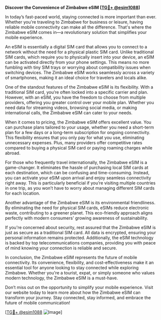 **Discover the Convenience of Zimbabwe eSIM [[TG💪+ @esim1088](https://t.me/s/esim1088)]**

In today’s fast-paced world, staying connected is more important than ever. Whether you're traveling to Zimbabwe for business or leisure, having reliable mobile connectivity can make all the difference. That's where the Zimbabwe eSIM comes in—a revolutionary solution that simplifies your mobile experience.

An eSIM is essentially a digital SIM card that allows you to connect to a network without the need for a physical plastic SIM card. Unlike traditional SIM cards, which require you to physically insert into your device, an eSIM can be activated directly from your phone settings. This means no more fumbling with tiny SIM trays or worrying about compatibility issues when switching devices. The Zimbabwe eSIM works seamlessly across a variety of smartphones, making it an ideal choice for travelers and locals alike.

One of the standout features of the Zimbabwe eSIM is its flexibility. With a traditional SIM card, you’re often locked into a specific carrier and plan. However, with an eSIM, you have the freedom to choose from multiple providers, offering you greater control over your mobile plan. Whether you need data for streaming videos, browsing social media, or making international calls, the Zimbabwe eSIM can cater to your needs.

When it comes to pricing, the Zimbabwe eSIM offers excellent value. You can purchase plans tailored to your usage, whether you need a short-term plan for a few days or a long-term subscription for ongoing connectivity. This flexibility ensures that you only pay for what you use, eliminating unnecessary expenses. Plus, many providers offer competitive rates compared to buying a physical SIM card or paying roaming charges while abroad.

For those who frequently travel internationally, the Zimbabwe eSIM is a game-changer. It eliminates the hassle of purchasing local SIM cards at each destination, which can be confusing and time-consuming. Instead, you can activate your eSIM upon arrival and enjoy seamless connectivity right away. This is particularly beneficial if you’re visiting multiple countries in one trip, as you won’t have to worry about managing different SIM cards for each location.

Another advantage of the Zimbabwe eSIM is its environmental friendliness. By eliminating the need for physical SIM cards, eSIMs reduce electronic waste, contributing to a greener planet. This eco-friendly approach aligns perfectly with modern consumers' growing awareness of sustainability.

If you're concerned about security, rest assured that the Zimbabwe eSIM is just as secure as a traditional SIM card. All data is encrypted, ensuring your personal information remains protected. Additionally, the eSIM technology is backed by top telecommunications companies, providing you with peace of mind knowing your connection is reliable and secure.

In conclusion, the Zimbabwe eSIM represents the future of mobile connectivity. Its convenience, flexibility, and cost-effectiveness make it an essential tool for anyone looking to stay connected while exploring Zimbabwe. Whether you're a tourist, expat, or simply someone who values modern technology, the Zimbabwe eSIM is a must-have.

Don’t miss out on the opportunity to simplify your mobile experience. Visit our website today to learn more about how the Zimbabwe eSIM can transform your journey. Stay connected, stay informed, and embrace the future of mobile communication!

[[TG💪+ @esim1088](https://t.me/s/esim1088) ![Image](https://i.postimg.cc/Y0z9fWf4/image.png)]